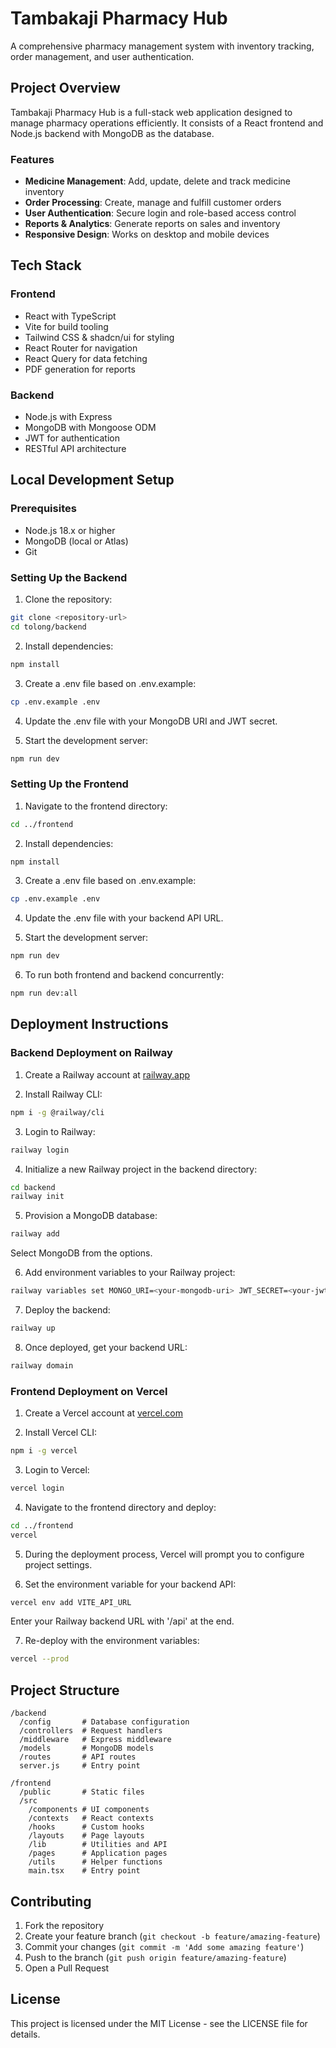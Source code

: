 # Tambakaji Pharmacy Hub

A comprehensive pharmacy management system with inventory tracking, order management, and user authentication.

## Project Overview

Tambakaji Pharmacy Hub is a full-stack web application designed to manage pharmacy operations efficiently. It consists of a React frontend and Node.js backend with MongoDB as the database.

### Features

- **Medicine Management**: Add, update, delete and track medicine inventory
- **Order Processing**: Create, manage and fulfill customer orders
- **User Authentication**: Secure login and role-based access control
- **Reports & Analytics**: Generate reports on sales and inventory
- **Responsive Design**: Works on desktop and mobile devices

## Tech Stack

### Frontend
- React with TypeScript
- Vite for build tooling
- Tailwind CSS & shadcn/ui for styling
- React Router for navigation
- React Query for data fetching
- PDF generation for reports

### Backend
- Node.js with Express
- MongoDB with Mongoose ODM
- JWT for authentication
- RESTful API architecture

## Local Development Setup

### Prerequisites
- Node.js 18.x or higher
- MongoDB (local or Atlas)
- Git

### Setting Up the Backend

1. Clone the repository:
```bash
git clone <repository-url>
cd tolong/backend
```

2. Install dependencies:
```bash
npm install
```

3. Create a .env file based on .env.example:
```bash
cp .env.example .env
```

4. Update the .env file with your MongoDB URI and JWT secret.

5. Start the development server:
```bash
npm run dev
```

### Setting Up the Frontend

1. Navigate to the frontend directory:
```bash
cd ../frontend
```

2. Install dependencies:
```bash
npm install
```

3. Create a .env file based on .env.example:
```bash
cp .env.example .env
```

4. Update the .env file with your backend API URL.

5. Start the development server:
```bash
npm run dev
```

6. To run both frontend and backend concurrently:
```bash
npm run dev:all
```

## Deployment Instructions

### Backend Deployment on Railway

1. Create a Railway account at [railway.app](https://railway.app)

2. Install Railway CLI:
```bash
npm i -g @railway/cli
```

3. Login to Railway:
```bash
railway login
```

4. Initialize a new Railway project in the backend directory:
```bash
cd backend
railway init
```

5. Provision a MongoDB database:
```bash
railway add
```
Select MongoDB from the options.

6. Add environment variables to your Railway project:
```bash
railway variables set MONGO_URI=<your-mongodb-uri> JWT_SECRET=<your-jwt-secret> CORS_ORIGIN=<your-frontend-url>
```

7. Deploy the backend:
```bash
railway up
```

8. Once deployed, get your backend URL:
```bash
railway domain
```

### Frontend Deployment on Vercel

1. Create a Vercel account at [vercel.com](https://vercel.com)

2. Install Vercel CLI:
```bash
npm i -g vercel
```

3. Login to Vercel:
```bash
vercel login
```

4. Navigate to the frontend directory and deploy:
```bash
cd ../frontend
vercel
```

5. During the deployment process, Vercel will prompt you to configure project settings.

6. Set the environment variable for your backend API:
```bash
vercel env add VITE_API_URL
```
Enter your Railway backend URL with '/api' at the end.

7. Re-deploy with the environment variables:
```bash
vercel --prod
```

## Project Structure

```
/backend
  /config       # Database configuration
  /controllers  # Request handlers
  /middleware   # Express middleware
  /models       # MongoDB models
  /routes       # API routes
  server.js     # Entry point

/frontend
  /public       # Static files
  /src
    /components # UI components
    /contexts   # React contexts
    /hooks      # Custom hooks
    /layouts    # Page layouts
    /lib        # Utilities and API
    /pages      # Application pages
    /utils      # Helper functions
    main.tsx    # Entry point
```

## Contributing

1. Fork the repository
2. Create your feature branch (`git checkout -b feature/amazing-feature`)
3. Commit your changes (`git commit -m 'Add some amazing feature'`)
4. Push to the branch (`git push origin feature/amazing-feature`)
5. Open a Pull Request

## License

This project is licensed under the MIT License - see the LICENSE file for details.

